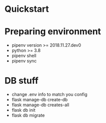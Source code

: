 # Quickstart

# Preparing environment
* pipenv version >= 2018.11.27.dev0
* python >= 3.8
* pipenv shell
* pipenv sync

# DB stuff

* change .env info to match you config
* flask manage-db create-db 
* flask manage-db creates-all
* flask db init
* flask db migrate
